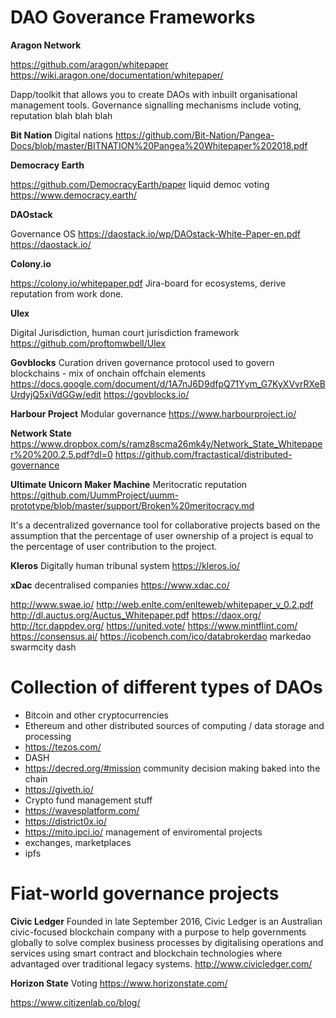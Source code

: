 # DAO Goverance Frameworks

**Aragon Network**

https://github.com/aragon/whitepaper
https://wiki.aragon.one/documentation/whitepaper/

Dapp/toolkit that allows you to create DAOs with inbuilt organisational management tools. Governance signalling mechanisms include voting, reputation blah blah blah

**Bit Nation**
Digital nations
https://github.com/Bit-Nation/Pangea-Docs/blob/master/BITNATION%20Pangea%20Whitepaper%202018.pdf

**Democracy Earth**

https://github.com/DemocracyEarth/paper
liquid democ voting
https://www.democracy.earth/

**DAOstack**

Governance OS
https://daostack.io/wp/DAOstack-White-Paper-en.pdf
https://daostack.io/

**Colony.io**

https://colony.io/whitepaper.pdf
Jira-board for ecosystems, derive reputation from work done.

**Ulex**

Digital Jurisdiction, human court jurisdiction framework
https://github.com/proftomwbell/Ulex

**Govblocks**
Curation driven governance protocol used to govern blockchains - mix of onchain offchain elements
https://docs.google.com/document/d/1A7nJ6D9dfpQ71Yym_G7KyXVvrRXeBUrdyjQ5xiVdGGw/edit
https://govblocks.io/

**Harbour Project**
Modular governance
https://www.harbourproject.io/

**Network State**
https://www.dropbox.com/s/ramz8scma26mk4y/Network_State_Whitepaper%20%200.2.5.pdf?dl=0
https://github.com/fractastical/distributed-governance

**Ultimate Unicorn Maker Machine**
Meritocratic reputation
https://github.com/UummProject/uumm-prototype/blob/master/support/Broken%20meritocracy.md

It's a decentralized governance tool for collaborative projects based on the assumption that the percentage of user ownership of a project is equal to the percentage of user contribution to the project.

**Kleros**
Digitally human tribunal system
https://kleros.io/

**xDac**
decentralised companies
https://www.xdac.co/

http://www.swae.io/
http://web.enlte.com/enlteweb/whitepaper_v_0.2.pdf
http://dl.auctus.org/Auctus_Whitepaper.pdf
https://daox.org/
http://tcr.dappdev.org/
https://united.vote/
https://www.mintflint.com/
https://consensus.ai/
https://icobench.com/ico/databrokerdao
markedao
swarmcity
dash

# Collection of different types of DAOs

- Bitcoin and other cryptocurrencies
- Ethereum and other distributed sources of computing / data storage and processing
- https://tezos.com/
- DASH
- https://decred.org/#mission community decision making baked into the chain
- https://giveth.io/
- Crypto fund management stuff
- https://wavesplatform.com/
- https://district0x.io/
- https://mito.ipci.io/ management of enviromental projects
- exchanges, marketplaces
- ipfs

# Fiat-world governance projects


**Civic Ledger**
Founded in late September 2016, Civic Ledger is an Australian civic-focused blockchain company with a purpose to help governments globally to solve complex business processes by digitalising operations and services using smart contract and blockchain technologies where advantaged over traditional legacy systems.
http://www.civicledger.com/

**Horizon State**
Voting
https://www.horizonstate.com/


https://www.citizenlab.co/blog/
